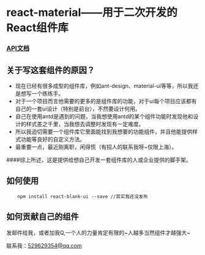 # react-material——用于二次开发的React组件库

### [API文档](https://pengzhen1994.github.io/react-material/)

## 关于写这套组件的原因？
- 现在已经有很多成型的组件库，例如ant-design、material-ui等等，所以我还是想写一个练练手。
- 对于一个项目而言他需要的更多的是组件库的功能，对于ui每个项目应该都有自己的一套ui设计（特别是前台），不然要设计何用。
- 自己在使用antd是遇到的问题，当我想使用antd的某个组件功能时发现他和设计的样式差之千里，当我想去调整时发现有一定难度。
- 所以我迫切需要一个组件库它里面能找到我想要的功能组件，并且他能提供样式功能等良好的自定义方法。
- 最重要一点，最近刚离职，闲得慌（有招人的联系我呀~仅限上海）。

####综上所述，这是提供给想自己开发一套组件库的人或企业提供的脚手架。

## 如何使用

```
    npm install react-blank-ui --save //其实我还没发布
```

## 如何贡献自己的组件
发邮件给我，或者加我Q,一个人的力量肯定有限的~人越多当然组件才越强大~

联系我：529629354@qq.com
    
